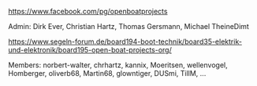 https://www.facebook.com/pg/openboatprojects

Admin: Dirk Ever, Christian Hartz, Thomas Gersmann, Michael TheineDimt

https://www.segeln-forum.de/board194-boot-technik/board35-elektrik-und-elektronik/board195-open-boat-projects-org/

Members: norbert-walter, chrhartz, kannix, Moeritsen, wellenvogel, Homberger, oliverb68, Martin68, glowntiger, DUSmi, TillM, ...

